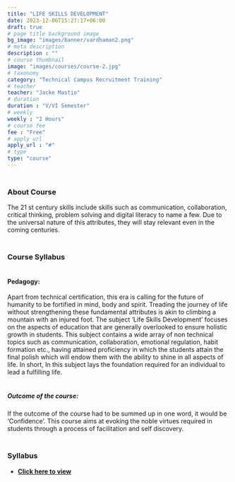 ```yaml
---
title: "LIFE SKILLS DEVELOPMENT"
date: 2023-12-06T15:27:17+06:00
draft: true
# page title background image
bg_image: "images/banner/vardhaman2.png"
# meta description
description : ""
# course thumbnail
image: "images/courses/course-2.jpg"
# taxonomy
category: "Technical Campus Recruitment Training"
# teacher
teacher: "Jacke Mastio"
# duration
duration : "V/VI Semester"
# weekly
weekly : "2 Hours"
# course fee
fee : "Free"
# apply url
apply_url : "#"
# type
type: "course"
---
```



### <br>About Course
The 21 st century skills include skills such as communication, collaboration, critical thinking,
problem solving and digital literacy to name a few. Due to the universal nature of this attributes, they
will stay relevant even in the coming centuries.

### <br>Course Syllabus

#### <br>Pedagogy:
Apart from technical certification, this era is calling for the future of humanity to be fortified
in mind, body and spirit. Treading the journey of life without strengthening these fundamental
attributes is akin to climbing a mountain with an injured foot.
The subject ‘Life Skills Development’ focuses on the aspects of education that are generally overlooked
to ensure holistic growth in students. This subject contains a wide array of non technical topics such as
communication, collaboration, emotional regulation, habit formation etc., having attained proficiency in
which the students attain the final polish which will endow them with the ability to shine in all aspects of
life. In short, In this subject lays the foundation required for an individual to lead a fulfilling life.

##### <br>Outcome of the course:
If the outcome of the course had to be summed up in one word, it would be
‘Confidence’. This course aims at evoking the noble virtues required in students through a process of
facilitation and self discovery.


### <br>Syllabus

- **[Click here to view](https://docs.google.com/document/d/1ZMUbzuzDG5DknCV9LgRevsOVnr_XHOpB/edit?usp=sharing&ouid=110262177818296743909&rtpof=true&sd=true)**

